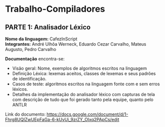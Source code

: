 # Trabalho-Compiladores

## PARTE 1: Analisador Léxico

**Nome da linguagem:** CafezInScript </br>
**Integrantes:** André Ulhôa Werneck, Eduardo Cezar Carvalho, Mateus Augusto, Pedro Carvalho

**Documentação** encontra-se:
* Visão geral: Nome, exemplos de algoritmos escritos na linguagem
* Definição Léxica: lexemas aceitos, classes de lexemas e seus padrões de identificação.
* Casos de teste: algoritmos escritos na linguagem fonte com e sem erros léxicos.
* Detalhes da implementação do analisador léxico com capturas de tela com descrição de tudo que foi gerado tanto pela equipe, quanto pelo ANTLR

Link do documento: https://docs.google.com/document/d/1-Fhrg8UQIZwUEpFaGa-6-kUvUi_9zrZY_OIxq2PApCs/edit

